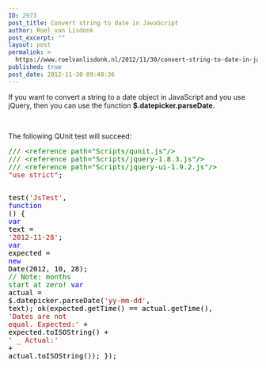 ```yaml
---
ID: 2973
post_title: Convert string to date in JavaScript
author: Roel van Lisdonk
post_excerpt: ""
layout: post
permalink: >
  https://www.roelvanlisdonk.nl/2012/11/30/convert-string-to-date-in-javascript/
published: true
post_date: 2012-11-30 09:40:36
---
```

<p>If you want to convert a string to a date object in JavaScript and you use jQuery, then you can use the function <strong>$.datepicker.parseDate.</strong> </p>  <p>&#160;</p>  <p>The following QUnit test will succeed:</p>   <pre class="code"><span style="background: white; color: green">/// &lt;reference path=&quot;Scripts/qunit.js&quot;/&gt;
/// &lt;reference path=&quot;Scripts/jquery-1.8.3.js&quot;/&gt;
/// &lt;reference path=&quot;Scripts/jquery-ui-1.9.2.js&quot;/&gt;
</span><span style="background: white; color: #a31515">&quot;use strict&quot;</span><span style="background: white; color: black">;

test(</span><span style="background: white; color: #a31515">'JsTest'</span><span style="background: white; color: black">, </span><span style="background: white; color: blue">function </span><span style="background: white; color: black">()
{
    </span><span style="background: white; color: blue">var </span><span style="background: white; color: black">text = </span><span style="background: white; color: #a31515">'2012-11-28'</span><span style="background: white; color: black">;
    </span><span style="background: white; color: blue">var </span><span style="background: white; color: black">expected = </span><span style="background: white; color: blue">new </span><span style="background: white; color: black">Date(2012, 10, 28); </span><span style="background: white; color: green">// Note: months start at zero!
    </span><span style="background: white; color: blue">var </span><span style="background: white; color: black">actual = $.datepicker.parseDate(</span><span style="background: white; color: #a31515">'yy-mm-dd'</span><span style="background: white; color: black">, text);
    ok(expected.getTime() == actual.getTime(),
        </span><span style="background: white; color: #a31515">'Dates are not equal. Expected:' </span><span style="background: white; color: black">+
        expected.toISOString() + </span><span style="background: white; color: #a31515">' _ Actual:' </span><span style="background: white; color: black">+ actual.toISOString());
});</span></pre>